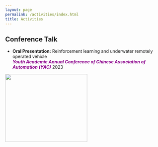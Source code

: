 ```yaml
---
layout: page
permalink: /activities/index.html
title: Activities
---
```


## Conference Talk

- **Oral Presentation:** Reinforcement learning and underwater remotely operated vehicle  
***<font color='DarkMagenta'>Youth Academic Annual Conference of Chinese Association of Automation (YAC)</font>*** 2023

<img src="https://jcyang101.github.io/images/yac2023.jpg" width="264" height="218">